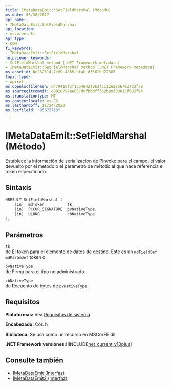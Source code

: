```yaml
---
title: IMetaDataEmit::SetFieldMarshal (Método)
ms.date: 03/30/2017
api_name:
- IMetaDataEmit.SetFieldMarshal
api_location:
- mscoree.dll
api_type:
- COM
f1_keywords:
- IMetaDataEmit::SetFieldMarshal
helpviewer_keywords:
- SetFieldMarshal method [.NET Framework metadata]
- IMetaDataEmit::SetFieldMarshal method [.NET Framework metadata]
ms.assetid: be232314-7f69-4855-bfab-63361bd22307
topic_type:
- apiref
ms.openlocfilehash: d479416f5f1cb4042f9b3fc112e22b67e37d3f78
ms.sourcegitcommit: d8020797a6657d0fbbdff362b80300815f682f94
ms.translationtype: MT
ms.contentlocale: es-ES
ms.lasthandoff: 11/24/2020
ms.locfileid: "95672713"
---
```

# <a name="imetadataemitsetfieldmarshal-method"></a>IMetaDataEmit::SetFieldMarshal (Método)

Establece la información de serialización de PInvoke para el campo, el valor devuelto por el método o el parámetro de método al que hace referencia el token especificado.  
  
## <a name="syntax"></a>Sintaxis  
  
```cpp  
HRESULT SetFieldMarshal (  
    [in]  mdToken          tk,
    [in]  PCCOR_SIGNATURE  pvNativeType,
    [in]  ULONG            cbNativeType
);  
```  
  
## <a name="parameters"></a>Parámetros  

 `tk`  
 de El token para el elemento de datos de destino. Este es un `mdFieldDef` `mdParamDef` token o.  
  
 `pvNativeType`  
 de Firma para el tipo no administrado.  
  
 `cbNativeType`  
 de Recuento de bytes de `pvNativeType` .  
  
## <a name="requirements"></a>Requisitos  

 **Plataformas:** Vea [Requisitos de sistema](../../get-started/system-requirements.md).  
  
 **Encabezado:** Cor. h  
  
 **Biblioteca:** Se usa como un recurso en MSCorEE.dll  
  
 **.NET Framework versiones:**[!INCLUDE[net_current_v10plus](../../../../includes/net-current-v10plus-md.md)]  
  
## <a name="see-also"></a>Consulte también

- [IMetaDataEmit (Interfaz)](imetadataemit-interface.md)
- [IMetaDataEmit2 (Interfaz)](imetadataemit2-interface.md)
